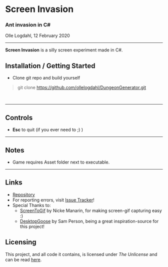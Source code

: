 # Screen Invasion
### Ant invasion in C#
Olle Logdahl, 12 February 2020

---
**Screen Invasion** is a silly screen experiment made in C#.

<!--
<p align="center">
  <img src="https://github.com/ollelogdahl/DungeonGenerator/blob/master/Media/main.gif" />
</p>
-->

## Installation / Getting Started
- Clone git repo and build yourself
> git clone https://github.com/ollelogdahl/DungeonGenerator.git

<br />

---

## Controls

- **Esc** to quit (if you ever need to ;) )

---

## Notes
- Game requires Asset folder next to executable.
---

## Links

- [Repository](https://github.com/ollelogdahl/DungeonGenerator/)
- For reporting errors, visit [Issue Tracker](https://github.com/ollelogdahl/DungeonGenerator/issues)!
- Special Thanks to:
  - [ScreenToGif](https://www.screentogif.com) by Nicke Manarin, for making screen-gif capturing easy :)
  - [DesktopGoose](https://samperson.itch.io/desktop-goose) by Sam Person, being a great inspiration-source for this project!

## Licensing

This project, and all code it contains, is licensed under *The Unlicense* and can be read [here](UNLICENSE).